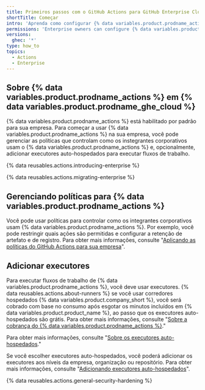 ```yaml
---
title: Primeiros passos com o GitHub Actions para GitHub Enterprise Cloud
shortTitle: Começar
intro: 'Aprenda como configurar {% data variables.product.prodname_actions %} em {% data variables.product.prodname_ghe_cloud %}.'
permissions: 'Enterprise owners can configure {% data variables.product.prodname_actions %}.'
versions:
  ghec: '*'
type: how_to
topics:
  - Actions
  - Enterprise
---
```


## Sobre {% data variables.product.prodname_actions %} em {% data variables.product.prodname_ghe_cloud %}

{% data variables.product.prodname_actions %} está habilitado por padrão para sua empresa. Para começar a usar {% data variables.product.prodname_actions %} na sua empresa, você pode gerenciar as políticas que controlam como os instegrantes corporativos usam o {% data variables.product.prodname_actions %} e, opcionalmente, adicionar executores auto-hospedados para executar fluxos de trabalho.

{% data reusables.actions.introducing-enterprise %}

{% data reusables.actions.migrating-enterprise %}

## Gerenciando políticas para {% data variables.product.prodname_actions %}

Você pode usar políticas para controlar como os integrantes corporativos usam {% data variables.product.prodname_actions %}. Por exemplo, você pode restringir quais ações são permitidas e configurar a retenção de artefato e de registro. Para obter mais informações, consulte "[Aplicando as políticas do GitHub Actions para sua empresa](/admin/github-actions/enforcing-github-actions-policies-for-your-enterprise)".

## Adicionar executores

Para executar fluxos de trabalho de {% data variables.product.prodname_actions %}, você deve usar executores. {% data reusables.actions.about-runners %} se você usar corredores hospedados {% data variables.product.company_short %}, você será cobrado com base no consumo após esgotar os minutos incluídos em {% data variables.product.product_name %}, ao passo que os executores auto-hospedados são grátis. Para obter mais informações, consulte "[Sobre a cobrança do {% data variables.product.prodname_actions %}](/billing/managing-billing-for-github-actions/about-billing-for-github-actions)."

Para obter mais informações, consulte "[Sobre os executores auto-hospedados](/actions/hosting-your-own-runners/about-self-hosted-runners)."

Se você escolher executores auto-hospedados, você poderá adicionar os executores aos níveis da empresa, organização ou repositório. Para obter mais informações, consulte "[Adicionando executores auto-hospedados](/actions/hosting-your-own-runners/adding-self-hosted-runners)".

{% data reusables.actions.general-security-hardening %}
